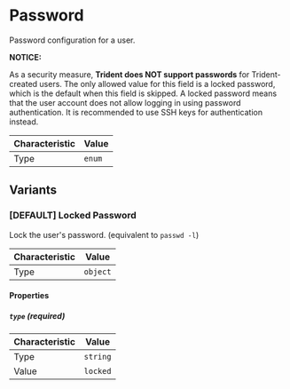<!-- THIS FILE IS AUTOMATICALLY GENERATED BY DOCBUILDER, DO NOT EDIT MANUALLY! -->

# Password

Password configuration for a user.

**NOTICE:**

As a security measure, **Trident does NOT support passwords** for Trident-created users. The only allowed value for this field is a locked password, which is the default when this field is skipped. A locked password means that the user account does not allow logging in using password authentication. It is recommended to use SSH keys for authentication instead.

| Characteristic | Value  |
| -------------- | ------ |
| Type           | `enum` |

## Variants

### \[DEFAULT\] Locked Password

Lock the user's password. (equivalent to `passwd -l`)

| Characteristic | Value    |
| -------------- | -------- |
| Type           | `object` |

#### Properties

##### `type` **<span>(required)</span>**

| Characteristic | Value    |
| -------------- | -------- |
| Type           | `string` |
| Value          | `locked` |

